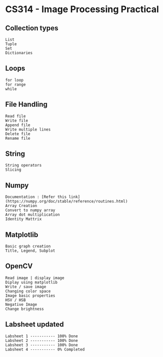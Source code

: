# CS314 - Image Processing Practical

## Collection types

    List
    Tuple
    Set
    Dictionaries

## Loops

    for loop
    for range
    while

## File Handling

    Read file
    Write file
    Append file
    Write multiple lines
    Delete file
    Rename file

## String

    String operators
    Slicing

## Numpy

    Documentation : [Refer this link](https://numpy.org/doc/stable/reference/routines.html)
    Array Creation
    Convert to numpy array
    Array dot multiplication
    Identity Mattrix

## Matplotlib

    Basic graph creation
    Title, Legend, Subplot

## OpenCV

    Read image | display image
    Diplay using matplotlib
    Write / save image
    Changing color space
    Image basic properties
    HSV / HSB
    Negative Image
    Change brightness


## Labsheet updated

    Labsheet 1 ----------- 100% Done
    Labsheet 2 ----------- 100% Done
    Labsheet 3 ----------- 100% Done
    Labsheet 4 ----------- 0% Completed

